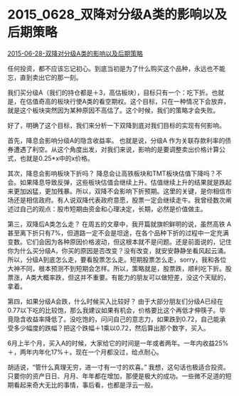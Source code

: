 #  2015_0628_双降对分级A类的影响以及后期策略

[2015-06-28-双降对分级A类的影响以及后期策略](https://mp.weixin.qq.com/s/UAYIYhW8XGxFIcoVeZAl9w)

任何投资，都不应该忘记初心。到底当初是为了什么购买这个品种，永远也不能忘，直到卖出它的那一刻。

我们买分级A（我们的持仓都是＋3，高估板块），目标只有一个：吃下折。也就是，在估值奇高的板块行使A类的看空期权。这个目标，只在一种情况下会放弃，就是这个板块突然因为某种原因不高估了。这个时候，我们的策略才会失败。

好了，明确了这个目标，我们来分析一下双降到底对我们目标的实现有何影响。

首先，降息会影响分级A的隐含收益率。
也就是说，分级A 作为关联存款利率的债券遭遇了利空。从这个角度出发，对我们来说，影响的是要调整卖出价格计算公式，也就是0.25*x中的x价格。

其次，降息会影响板块下折吗？
降息会让高铁板块和TMT板块估值下降吗？不会。如果降息导致反弹，这些板块估值会继续上升。估值继续上升的结果就是跌起来更加凶猛，更加残暴。所以，双降不会影响下折预期。这里的关键，是你相信市场还是相信政府。有人说双降代表政府意愿，股票一定会继续走牛。我曾经数次阐述过自己的观点：股市短期由资金和心理决定，长期，必然是价值做主。

第三，双降后A类怎么走？
在周五的文章中，我开篇就旗帜鲜明的说，虽然高铁 A甚至离下折只有7%，但道路一定不会是坦途，在各个品种下折的过程中一定充满变数。它们会因为各种原因价格波动，但这根本就不是问题。还是前面说的，记住你为什么买分级A，你买的原因是否改变？没有改变，就安安静静坐看风起云涌。所以，分级A到底怎么走，要看股票怎么走。短期股票怎么走，sorry，我和各位大神不同，根本预测不到短期会怎样。所以，策略就是，股票跌，顺利吃下折。股票涨，A类大概率跌，但这并不重要。有能力的朋友可以做短差，没这个天赋的，拿着。

第四，如果分级A会跌，什么时候买入比较好？
由于大部分朋友们分级A已经在0.77以下吃的比较饱，那么我建议如果有机会，价格要比这个再低才伸筷子。毕竟隐含收益率降低了。没吃饱的，问问自己的意志力，如果跌到0.72，自己能承受多少幅度的跌幅？把这个跌幅＋1乘以0.72，然后算出那个数字，买入。


6月上半个月，买入A的时候，大家给它的时间是一年或者两年。一年内收益25%＋，两年内年化17%＋。现在一个月都没过，给点耐心。


胡适说，“管什么真理无穷，进一寸有一寸的欢喜。” 我想，这句话也极适合投资。只要你的资产日日、月月、年年都在增加，那便是极大的成功。一些微不足道的短期看起来奇大无比的事情，事后看，也都是浮云一般。



## 